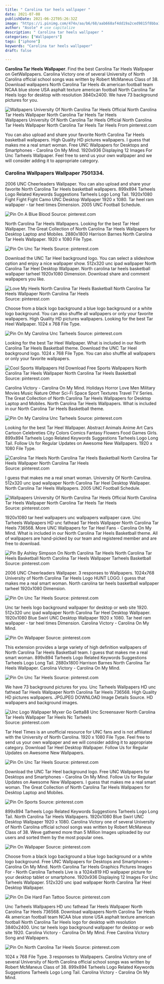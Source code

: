 ```yaml
---
title: " Carolina tar heels wallpaper "
date: 2021-07-08
publishDate: 2021-06-22T05:26:32Z
image: "https://i.pinimg.com/474x/aa/b6/68/aab668af4dd19a2ced9815f8bba163f3.jpg"
author: "Asole" # use capitalize
description: " Carolina tar heels wallpaper "
categories: ["Wallpapers"]
tags: ["iphone"]
keywords: "Carolina tar heels wallpaper"
draft: false

---
```



**Carolina Tar Heels Wallpaper**. Find the best Carolina Tar Heels Wallpaper on GetWallpapers. Carolina Victory one of several University of North Carolina official school songs was written by Robert McManeus Class of 38. Download wallpapers North Carolina Tar Heels 4k american football team NCAA blue stone USA asphalt texture american football North Carolina Tar Heels logo for desktop with resolution 3840x2400. We have 73 background pictures for you.

![Wallpapers University Of North Carolina Tar Heels Official North Carolina Tar Heels Wallpaper North Carolina Tar Heels Tar Heels](https://i.pinimg.com/originals/f0/07/b1/f007b17914fabf5cb0fc98d597adb694.jpg "Wallpapers University Of North Carolina Tar Heels Official North Carolina Tar Heels Wallpaper North Carolina Tar Heels Tar Heels")
Wallpapers University Of North Carolina Tar Heels Official North Carolina Tar Heels Wallpaper North Carolina Tar Heels Tar Heels From pinterest.com


You can also upload and share your favorite North Carolina Tar Heels basketball wallpapers. High Quality HD pictures wallpapers. I guess that makes me a real smart woman. Free UNC Wallpapers for Desktops and Smartphones - Carolina On My Mind. 1920x936 Displaying 12 Images For Unc Tarheels Wallpaper. Feel free to send us your own wallpaper and we will consider adding it to appropriate category.

### Carolina Wallpapers Wallpaper 7501334.

2006 UNC Cheerleaders Wallpaper. You can also upload and share your favorite North Carolina Tar Heels basketball wallpapers. 899x894 Tarheels Logo Related Keywords Suggestions Tarheels Logo Long Tail. 1920x1080 Fight Fight Fight Camo UNC Desktop Wallpaper 1920 x 1080. Tar heel ram wallpaper - tar heel times Dimension. 2005 UNC Football Schedule.


![Pin On A Blue Blood](https://i.pinimg.com/236x/4d/15/43/4d15436afff61425fb6ca4c79a5e7bc3--carolina-blue-north-carolina.jpg "Pin On A Blue Blood")
Source: pinterest.com

North Carolina Tar Heels Wallpapers. Looking for the best Tar Heel Wallpaper. The Great Collection of North Carolina Tar Heels Wallpapers for Desktop Laptop and Mobiles. 2880x1800 Harrison Barnes North Carolina Tar Heels Wallpaper. 1920 x 1080 File Type.

![Pin On Unc Tar Heels](https://i.pinimg.com/originals/a5/73/8d/a5738d72dbd9b2d0db28d56fed3229ff.jpg "Pin On Unc Tar Heels")
Source: pinterest.com

Download the UNC Tar Heel background logo. You can select a slideshow option and enjoy a nice wallpaper show. 512x320 unc ipad wallpaper North Carolina Tar Heel Desktop Wallpaper. North carolina tar heels basketball wallpaper tarheel 1920x1080 Dimension. Download share and comment wallpapers you like.

![Love My Heels North Carolina Tar Heels Basketball North Carolina Tar Heels Wallpaper North Carolina Tar Heels](https://i.pinimg.com/originals/37/b5/38/37b53846b8c54e3e02b7ef317050c15f.jpg "Love My Heels North Carolina Tar Heels Basketball North Carolina Tar Heels Wallpaper North Carolina Tar Heels")
Source: pinterest.com

Choose from a black logo background a blue logo background or a white logo background. You can also shuffle all wallpapers or only your favorite wallpapers. High Quality HD pictures wallpapers. Looking for the best Tar Heel Wallpaper. 1024 x 768 File Type.

![Pin On My Carolina Unc Tarheels](https://i.pinimg.com/originals/16/96/9f/16969f7cea70891135a7be1dd5e8a23c.jpg "Pin On My Carolina Unc Tarheels")
Source: pinterest.com

Looking for the best Tar Heel Wallpaper. What is included in our North Carolina Tar Heels Basketball theme. Download the UNC Tar Heel background logo. 1024 x 768 File Type. You can also shuffle all wallpapers or only your favorite wallpapers.

![Cool Sports Wallpapers Hd Download Free Sports Wallpapers North Carolina Tar Heels Wallpaper North Carolina Tar Heels Basketball](https://i.pinimg.com/originals/7a/82/d1/7a82d1654d2fbcbffcb2b196fe69f874.jpg "Cool Sports Wallpapers Hd Download Free Sports Wallpapers North Carolina Tar Heels Wallpaper North Carolina Tar Heels Basketball")
Source: pinterest.com

Carolina Victory - Carolina On My Mind. Holidays Horror Love Men Military Movies Music Nature Other Sci-Fi Space Sport Textures Travel TV Series. The Great Collection of North Carolina Tar Heels Wallpapers for Desktop Laptop and Mobiles. North Carolina Tar Heels Wallpapers. What is included in our North Carolina Tar Heels Basketball theme.

![Pin On My Carolina Unc Tarheels](https://i.pinimg.com/originals/10/69/7d/10697dd5cdccdf0b265775ecf171acc6.jpg "Pin On My Carolina Unc Tarheels")
Source: pinterest.com

Looking for the best Tar Heel Wallpaper. Abstract Animals Anime Art Cars Cartoon Celebreties City Colors Comics Fantasy Flowers Food Games Girls. 899x894 Tarheels Logo Related Keywords Suggestions Tarheels Logo Long Tail. Follow Us for Regular Updates on Awesome New Wallpapers. 1920 x 1080 File Type.

![Carolina Tar Heels North Carolina Tar Heels Basketball North Carolina Tar Heels Wallpaper North Carolina Tar Heels](https://i.pinimg.com/originals/09/c8/21/09c821d2e45ba09e8ccda931983d02ca.jpg "Carolina Tar Heels North Carolina Tar Heels Basketball North Carolina Tar Heels Wallpaper North Carolina Tar Heels")
Source: pinterest.com

I guess that makes me a real smart woman. University Of North Carolina. 512x320 unc ipad wallpaper North Carolina Tar Heel Desktop Wallpaper. North Carolina Tar Heels Wallpapers. 2005 UNC Football Schedule.

![Wallpapers University Of North Carolina Tar Heels Official North Carolina Tar Heels Wallpaper North Carolina Tar Heels Tar Heels](https://i.pinimg.com/originals/f0/07/b1/f007b17914fabf5cb0fc98d597adb694.jpg "Wallpapers University Of North Carolina Tar Heels Official North Carolina Tar Heels Wallpaper North Carolina Tar Heels Tar Heels")
Source: pinterest.com

1920x1080 tar heel wallpapers unc wallpapers wallpaper cave. Unc Tarheels Wallpapers HD unc fathead Tar Heels Wallpaper North Carolina Tar Heels 736568. More UNC Wallpapers for Tar Heel Fans - Carolina On My Mind. What is included in our North Carolina Tar Heels Basketball theme. All of wallpapers are hand-picked by our team and registered member and are free to download.

![Pin By Ashley Simpson On North Carolina Tar Heels North Carolina Tar Heels Basketball North Carolina Tar Heels Wallpaper Tarheels Basketball](https://i.pinimg.com/originals/5c/fc/0b/5cfc0b7601ab14e1599a3d8377a3f15b.png "Pin By Ashley Simpson On North Carolina Tar Heels North Carolina Tar Heels Basketball North Carolina Tar Heels Wallpaper Tarheels Basketball")
Source: pinterest.com

2006 UNC Cheerleaders Wallpaper. 3 responses to Wallpapers. 1024x768 University of North Carolina Tar Heels Logo HUNT LOGO. I guess that makes me a real smart woman. North carolina tar heels basketball wallpaper tarheel 1920x1080 Dimension.

![Pin On Unc Tar Heels](https://i.pinimg.com/originals/c0/6e/68/c06e68b2d49e499c03589c3324353113.jpg "Pin On Unc Tar Heels")
Source: pinterest.com

Unc tar heels logo background wallpaper for desktop or web site 1920. 512x320 unc ipad wallpaper North Carolina Tar Heel Desktop Wallpaper. 1920x1080 Blue Swirl UNC Desktop Wallpaper 1920 x 1080. Tar heel ram wallpaper - tar heel times Dimension. Carolina Victory - Carolina On My Mind.

![Pin On Wallpaper](https://i.pinimg.com/originals/30/a6/b8/30a6b8f9151725a9f7df3835ac2e5139.jpg "Pin On Wallpaper")
Source: pinterest.com

This extension provides a large variety of high definition wallpapers of North Carolina Tar Heels Basketball team. I guess that makes me a real smart woman. 899x894 Tarheels Logo Related Keywords Suggestions Tarheels Logo Long Tail. 2880x1800 Harrison Barnes North Carolina Tar Heels Wallpaper. Carolina Victory - Carolina On My Mind.

![Pin On Unc Tar Heels](https://i.pinimg.com/originals/4b/30/0b/4b300b53844e9e02848b5986eca1eff1.jpg "Pin On Unc Tar Heels")
Source: pinterest.com

We have 73 background pictures for you. Unc Tarheels Wallpapers HD unc fathead Tar Heels Wallpaper North Carolina Tar Heels 736568. High Quality HD pictures wallpapers. JPGJPEG DOWNLOAD Image Details Source. HD wallpapers and background images.

![Unc Logo Wallpaper Myxer Go Getta88 Unc Screensaver North Carolina Tar Heels Wallpaper Tar Heels Nc Tarheels](https://i.pinimg.com/originals/19/06/c3/1906c38a6c592000f507e4841a350f0e.gif "Unc Logo Wallpaper Myxer Go Getta88 Unc Screensaver North Carolina Tar Heels Wallpaper Tar Heels Nc Tarheels")
Source: pinterest.com

Tar Heel Times is an unofficial resource for UNC fans and is not affiliated with the University of North Carolina. 1920 x 1080 File Type. Feel free to send us your own wallpaper and we will consider adding it to appropriate category. Download Tar Heel Desktop Wallpaper. Follow Us for Regular Updates on Awesome New Wallpapers.

![Pin On Unc Tar Heels](https://i.pinimg.com/originals/7f/96/d3/7f96d3db8cc117c2622da95bd5f456df.jpg "Pin On Unc Tar Heels")
Source: pinterest.com

Download the UNC Tar Heel background logo. Free UNC Wallpapers for Desktops and Smartphones - Carolina On My Mind. Follow Us for Regular Updates on Awesome New Wallpapers. I guess that makes me a real smart woman. The Great Collection of North Carolina Tar Heels Wallpapers for Desktop Laptop and Mobiles.

![Pin On Sports](https://i.pinimg.com/originals/1d/d7/d2/1dd7d2ced000867794d863c716bab7f4.png "Pin On Sports")
Source: pinterest.com

899x894 Tarheels Logo Related Keywords Suggestions Tarheels Logo Long Tail. North Carolina Tar Heels Wallpapers. 1920x1080 Blue Swirl UNC Desktop Wallpaper 1920 x 1080. Carolina Victory one of several University of North Carolina official school songs was written by Robert McManeus Class of 38. Weve gathered more than 5 Million Images uploaded by our users and sorted them by the most popular ones.

![Pin On Wallpaper](https://i.pinimg.com/736x/84/89/85/8489852768ea1c05ed0d9497575eba32.jpg "Pin On Wallpaper")
Source: pinterest.com

Choose from a black logo background a blue logo background or a white logo background. Free UNC Wallpapers for Desktops and Smartphones - Carolina On My Mind. North Carolina Tar Heels Graphics Pictures Images For - North Carolina Tarheels Live is a 1024x819 HD wallpaper picture for your desktop tablet or smartphone. 1920x936 Displaying 12 Images For Unc Tarheels Wallpaper. 512x320 unc ipad wallpaper North Carolina Tar Heel Desktop Wallpaper.

![Pin On Die Hard Fan Tattoo](https://i.pinimg.com/originals/ce/4e/b4/ce4eb4d41b4ae386ff425a7145f27008.jpg "Pin On Die Hard Fan Tattoo")
Source: pinterest.com

Unc Tarheels Wallpapers HD unc fathead Tar Heels Wallpaper North Carolina Tar Heels 736568. Download wallpapers North Carolina Tar Heels 4k american football team NCAA blue stone USA asphalt texture american football North Carolina Tar Heels logo for desktop with resolution 3840x2400. Unc tar heels logo background wallpaper for desktop or web site 1920. Carolina Victory - Carolina On My Mind. Free Carolina Victory Song and Wallpapers.

![Pin On North Carolina Tar Heels](https://i.pinimg.com/474x/aa/b6/68/aab668af4dd19a2ced9815f8bba163f3.jpg "Pin On North Carolina Tar Heels")
Source: pinterest.com

1024 x 768 File Type. 3 responses to Wallpapers. Carolina Victory one of several University of North Carolina official school songs was written by Robert McManeus Class of 38. 899x894 Tarheels Logo Related Keywords Suggestions Tarheels Logo Long Tail. Carolina Victory - Carolina On My Mind.

